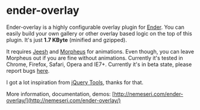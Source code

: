 # ender-overlay

Ender-overlay is a highly configurable overlay plugin for [Ender](http://ender.no.de). You can easily build your 
own gallery or other overlay based logic on the top of this plugin. It's just **1.7 KByte** (minified and gzipped).

It requires [Jeesh](https://github.com/ender-js/jeesh) and [Morpheus](https://github.com/ded/morpheus) for animations.
Even though, you can leave Morpheus out if you are fine without animations. Currently it's tested in Chrome, Firefox, Safari, Opera and IE7+. 
Currently it's in beta state, please report bugs [here](https://github.com/nemeseri/ender-overlay/issues).

I got a lot inspiration from [jQuery Tools](http://flowplayer.org/tools/), thanks for that.

More information, documentation, demos: [http://nemeseri.com/ender-overlay/](http://nemeseri.com/ender-overlay/)